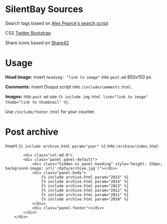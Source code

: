 # SilentBay Sources

Search tags based on [Alex Pearce's search script](http://alexpearce.me/2012/04/simple-jekyll-searching/)

CSS [Twitter Bootstrap](https://github.com/twbs/bootstrap)

Share icons based on [Share42](http://share42.com)

# Usage

**Head image:** insert `headimg: "link to image"` into `post.md` 850x150 px.

**Comments:** insert Disqus script into `/include/comments.html`.

**Images:** into `post.md` use `{% include img.html link="link to image" thumb="link to thumbnail" %}`.

Use `/include/footer.html` for your counter.

# Post archive

Insert `{% include archive.html param="year" %}` into `/archive/index.html`

    		<div class="col-md-9">
			<div class="panel panel-default">
				<div class="hidden-xs panel-heading" style="height: 150px; background-image: url('/data/archive.jpg')"></div>
				<div class="panel-body">
					{% include archive.html param="2015" %}
					{% include archive.html param="2014" %}
					{% include archive.html param="2013" %}
					{% include archive.html param="2012" %}
					{% include archive.html param="2011" %}
					{% include archive.html param="2010" %}
				</div>
				<div class="panel-footer"></div>
			</div>
		</div>
